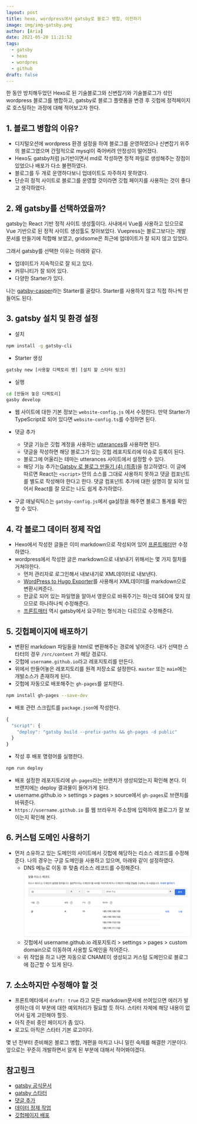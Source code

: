 ```yaml
---
layout: post
title: hexo, wordpress에서 gatsby로 블로그 병합, 이전하기
image: img/img-gatsby.png
author: [Aria]
date: 2021-05-20 11:21:52
tags: 
  - gatsby
  - hexo
  - wordpres
  - github
draft: false
---
```


한 동안 방치해두었던 Hexo로 된 기술블로그와 신변잡기와 기술블로그가 섞인 wordpress 블로그를 병합하고,
gatsby로 블로그 플랫폼을 변경 후 깃헙에 정적페이지로 호스팅하는 과정에 대해 적어보고자 한다.

## 1. 블로그 병합의 이유?
* 디지털오션에 wordpress 환경 설정을 하여 블로그를 운영하였으나 신변잡기 위주의 블로그였으며 
간헐적으로 mysql이 죽어버려 안정성이 떨어졌다. 
* Hexo도 gatsby처럼 js기반이면서 md로 작성하면 정적 파일로 생성해주는 장점이 있었으나 배포가 다소 불편하였다.
* 블로그를 두 개로 운영하다보니 업데이트도 자주하지 못하였다.
* 단순히 정적 사이트로 블로그를 운영할 것이라면 깃헙 페이지를 사용하는 것이 좋다고 생각하였다.

## 2. 왜 gatsby를 선택하였을까?
gatsby는 React 기반 정적 사이트 생성툴이다.
사내에서 Vue를 사용하고 있으므로 Vue 기반으로 된 정적 사이트 생성툴도 찾아보았다. 
Vuepress는 블로그보다는 개발 문서를 만들기에 적합해 보였고, 
gridsome은 최근에 업데이트가 잘 되지 않고 있었다.

그래서 gatsby를 선택한 이유는 아래와 같다.
* 업데이트가 지속적으로 잘 되고 있다.
* 커뮤니티가 잘 되어 있다.
* 다양한 Starter가 있다.

나는 [gatsby-casper](https://www.gatsbyjs.com/starters/scttcper/gatsby-casper)라는 Starter를 골랐다. Starter를 사용하지 않고 직접 하나씩 만들어도 된다.


## 3. gatsby 설치 및 환경 설정
* 설치
~~~ bash
npm install -g gatsby-cli
~~~

* Starter 생성
~~~ bash
gatsby new [사용할 디렉토리 명] [설치 할 스타터 링크]
~~~

* 실행
~~~ bash
cd [만들어 놓은 디렉토리]
gasby develop
~~~

* 웹 사이트에 대한 기본 정보는 `website-config.js` 에서 수정한다. 
만약 Starter가 TypeScript로 되어 있다면 `website-config.ts`를 수정하면 된다.

* 댓글 추가
  * 댓글 기능은 깃헙 계정을 사용하는 [utterances](https://utteranc.es/)를 사용하면 된다.
  * 댓글을 작성하면 해당 블로그가 있는 깃헙 레포지토리에 이슈로 등록이 된다.
  * 블로그에 어울리는 테마는 utterances 사이트에서 설정할 수 있다. 
  * 해당 기능 추가는[Gatsby 로 블로그 만들기 (4) (최종)](https://velog.io/@iamchanii/build-a-blog-with-gatsby-and-typescript-part-4)을 참고하였다. 
  이 글에 따르면 React는 `<script>` 안의 소스를 그대로 사용하지 못하고 댓글 컴포넌트를 별도로 작성해야 한다고 한다.
  댓글 컴포넌트 추가에 대한 설명이 잘 되어 있어서 React를 잘 모르는 나도 쉽게 추가하였다. 
* 구글 애널릭틱스는 `gatsby-config.js`에서 ga설정을 해주면 블로그 통계를 확인할 수 있다. 
## 4. 각 블로그 데이터 정제 작업
* Hexo에서 작성한 글들은 이미 markdown으로 작성되어 있어 [프론트매터](https://jekyllrb.com/docs/front-matter/)만 수정하였다. 
* wordpress에서 작성한 글은 markdown으로 내보내기 위해서는 몇 가지 절차를 거쳐야한다.
  * 먼저 관리자로 로그인해서 내보내기로 XML데이터로 내보낸다. 
  * [WordPress to Hugo Exporter](https://github.com/SchumacherFM/wordpress-to-hugo-exporter)를 사용해서 XML데이터를 markdown으로 변환시켜준다.
  * 한글로 되어 있는 파일명을 알아서 영문으로 바꿔주기는 하는데 SEO에 맞지 않으므로 하나하나씩 수정해준다. 
  * [프론트매터](https://jekyllrb.com/docs/front-matter/) 역시 gatsby에서 요구하는 형식과는 다르므로 수정해준다.
## 5. 깃헙페이지에 배포하기
* 변환된 markdown 파일들을 html로 변환해주는 경로에 넣어준다. 내가 선택한 스타터의 경우 `/src/content` 가 해당 경로다.
* 깃헙에 `username.github.io`라고 레포지토리를 만든다. 
* 위에서 만들어놓은 레포지토리를 원격 저장소로 설정한다. `master` 또는 `main`에는 개발소스가 존재하게 된다.
* 깃헙에 자동으로 배포해주는 `gh-pages`를 설치한다. 
~~~ bash
npm install gh-pages --save-dev
~~~

* 배포 관련 스크립트를 `package.json`에 작성한다.
~~~ javascript
{
  "script": {
    "deploy": "gatsby build --prefix-paths && gh-pages -d public"
  }
}
~~~
* 작성 후 배포 명령어를 실행한다.
~~~ bash
npm run deploy
~~~
* 배포 설정한 레포지토리에 `gh-pages`라는 브랜치가 생성되었는지 확인해 본다. 이 브랜치에는 deploy 결과물이 들어가게 된다.
*  username.github.io > settings > pages > source에서 `gh-pages`로 브랜치를 바꿔준다. 
* `https://username.github.io` 를 웹 브라우저 주소창에 입력하여 블로그가 잘 보이는지 확인해 본다.
## 6. 커스텀 도메인 사용하기
* 먼저 소유하고 있는 도메인의 사이트에서 깃헙에 해당하는 리소스 레코드를 수정해준다. 
나의 경우는 구글 도메인을 사용하고 있으며, 아래와 같이 설정하였다. 
  * DNS 메뉴로 이동 후 맞춤 리소스 레코드를 수정해준다. 
  ![맞춤 리소스 레코드](img/dns-record.png)
  * 깃헙에서 username.github.io 레포지토리 > settings > pages > custom domain으로 이동하여 사용할 도메인을 적어준다.
  * 위 작업을 하고 나면 자동으로 CNAME이 생성되고 커스텀 도메인으로 블로그에 접근할 수 있게 된다. 

## 7. 소소하지만 수정해야 할 것
* 프론트메타에서 `draft: true` 라고 모든 markdown문서에 쓰여있으면 에러가 발생하는데 이 부분에 대한 예외처리가 필요할 듯 하다. 
스타터 자체에 해당 내용이 없어서 깊게 고민해야 할듯.
* 아직 준비 중인 페이지가 좀 있다.
* 로고도 아직은 스타터 기본 로고이다.

몇 년 전부터 준비해온 블로그 병합, 개편을 마치고 나니 밀린 숙제를 해결한 기분이다.
앞으로는 꾸준히 개발하면서 알게 된 부분에 대해서 적어봐야겠다. 

## 참고링크
* [gatsby 공식문서](https://www.gatsbyjs.com/docs/)
* [gatsby 스타터](https://www.gatsbyjs.com/starters/?)
* [댓글 추가](https://velog.io/@iamchanii/build-a-blog-with-gatsby-and-typescript-part-4)
* [데이터 정제 작업](https://blog.aliencube.org/ko/2020/01/03/migrating-wordpress-to-gridsome-on-netlify-through-github-actions/) 
* [깃헙페이지 배포](https://www.gatsbyjs.com/docs/how-to/previews-deploys-hosting/how-gatsby-works-with-github-pages/)
